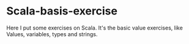 # Scala-basis-exercise

Here I put some exercises on Scala. It's the basic value exercises, like Values, variables, types and strings.

